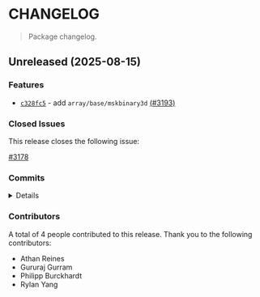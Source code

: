 # CHANGELOG

> Package changelog.

<section class="release" id="unreleased">

## Unreleased (2025-08-15)

<section class="features">

### Features

-   [`c328fc5`](https://github.com/stdlib-js/stdlib/commit/c328fc515fc925ee717ed9cd844cca83a61da806) - add `array/base/mskbinary3d` [(#3193)](https://github.com/stdlib-js/stdlib/pull/3193)

</section>

<!-- /.features -->

<section class="issues">

### Closed Issues

This release closes the following issue:

[#3178](https://github.com/stdlib-js/stdlib/issues/3178)

</section>

<!-- /.issues -->

<section class="commits">

### Commits

<details>

-   [`6f85067`](https://github.com/stdlib-js/stdlib/commit/6f8506775cdf2b3edf740216340ff7a0a82677dc) - **test:** fix malformed test descriptions from strictEqual migration _(by Philipp Burckhardt)_
-   [`a147b7d`](https://github.com/stdlib-js/stdlib/commit/a147b7d6ef754925120fcc7bdec2b40842a3615a) - **test:** use .strictEqual() instead of .equal() and fix lint errors _(by Philipp Burckhardt)_
-   [`836170d`](https://github.com/stdlib-js/stdlib/commit/836170decec14309639deb41ae3a3c22256d68af) - **refactor:** update paths _(by Gururaj Gurram)_
-   [`2af4b75`](https://github.com/stdlib-js/stdlib/commit/2af4b757cab1052ee7a788f2154f2c7b8c9aa9bb) - **docs:** add note _(by Athan Reines)_
-   [`c328fc5`](https://github.com/stdlib-js/stdlib/commit/c328fc515fc925ee717ed9cd844cca83a61da806) - **feat:** add `array/base/mskbinary3d` [(#3193)](https://github.com/stdlib-js/stdlib/pull/3193) _(by Rylan Yang, Athan Reines, stdlib-bot)_

</details>

</section>

<!-- /.commits -->

<section class="contributors">

### Contributors

A total of 4 people contributed to this release. Thank you to the following contributors:

-   Athan Reines
-   Gururaj Gurram
-   Philipp Burckhardt
-   Rylan Yang

</section>

<!-- /.contributors -->

</section>

<!-- /.release -->


